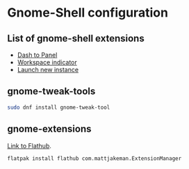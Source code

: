 # Gnome-Shell configuration

## List of gnome-shell extensions
- [Dash to Panel](https://extensions.gnome.org/extension/1160/dash-to-panel/)
- [Workspace indicator](https://extensions.gnome.org/extension/3952/workspace-indicator/)
- [Launch new instance](https://extensions.gnome.org/extension/600/launch-new-instance/)

## gnome-tweak-tools
```sh
sudo dnf install gnome-tweak-tool
```

## gnome-extensions
[Link to Flathub](https://flathub.org/apps/details/com.mattjakeman.ExtensionManager).

```sh
flatpak install flathub com.mattjakeman.ExtensionManager
```
